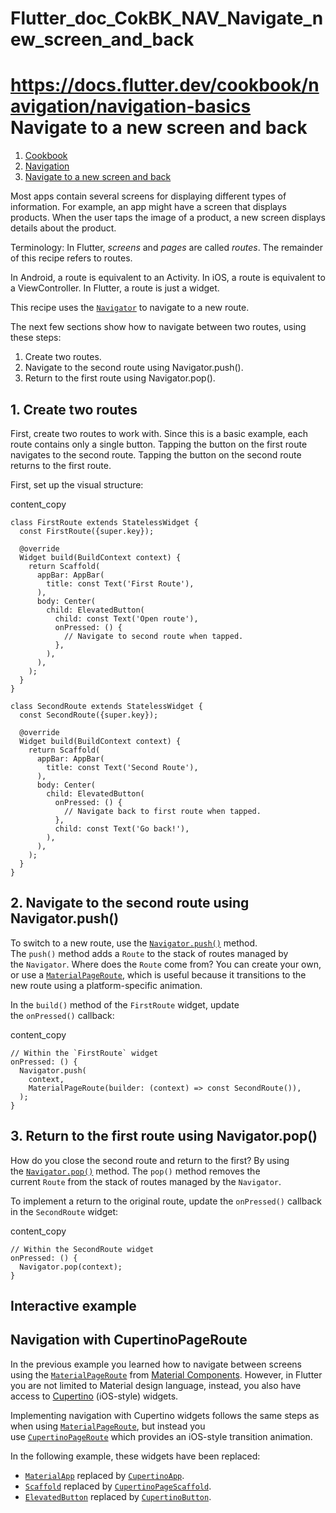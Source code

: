 # Flutter_doc_CokBK_NAV_Navigate_new_screen_and_back
 https://docs.flutter.dev/cookbook/navigation/navigation-basics
Navigate to a new screen and back
=================================

1.  [Cookbook](https://docs.flutter.dev/cookbook)
2.  [Navigation](https://docs.flutter.dev/cookbook/navigation)
3.  [Navigate to a new screen and back](https://docs.flutter.dev/cookbook/navigation/navigation-basics)

Most apps contain several screens for displaying different types of information. For example, an app might have a screen that displays products. When the user taps the image of a product, a new screen displays details about the product.

Terminology: In Flutter, *screens* and *pages* are called *routes*. The remainder of this recipe refers to routes.

In Android, a route is equivalent to an Activity. In iOS, a route is equivalent to a ViewController. In Flutter, a route is just a widget.

This recipe uses the [`Navigator`](https://api.flutter.dev/flutter/widgets/Navigator-class.html) to navigate to a new route.

The next few sections show how to navigate between two routes, using these steps:

1.  Create two routes.
2.  Navigate to the second route using Navigator.push().
3.  Return to the first route using Navigator.pop().

[](https://docs.flutter.dev/cookbook/navigation/navigation-basics#1-create-two-routes)1\. Create two routes
-----------------------------------------------------------------------------------------------------------

First, create two routes to work with. Since this is a basic example, each route contains only a single button. Tapping the button on the first route navigates to the second route. Tapping the button on the second route returns to the first route.

First, set up the visual structure:

content_copy

```
class FirstRoute extends StatelessWidget {
  const FirstRoute({super.key});

  @override
  Widget build(BuildContext context) {
    return Scaffold(
      appBar: AppBar(
        title: const Text('First Route'),
      ),
      body: Center(
        child: ElevatedButton(
          child: const Text('Open route'),
          onPressed: () {
            // Navigate to second route when tapped.
          },
        ),
      ),
    );
  }
}

class SecondRoute extends StatelessWidget {
  const SecondRoute({super.key});

  @override
  Widget build(BuildContext context) {
    return Scaffold(
      appBar: AppBar(
        title: const Text('Second Route'),
      ),
      body: Center(
        child: ElevatedButton(
          onPressed: () {
            // Navigate back to first route when tapped.
          },
          child: const Text('Go back!'),
        ),
      ),
    );
  }
}
```

[](https://docs.flutter.dev/cookbook/navigation/navigation-basics#2-navigate-to-the-second-route-using-navigatorpush)2\. Navigate to the second route using Navigator.push()
----------------------------------------------------------------------------------------------------------------------------------------------------------------------------

To switch to a new route, use the [`Navigator.push()`](https://api.flutter.dev/flutter/widgets/Navigator/push.html) method. The `push()` method adds a `Route` to the stack of routes managed by the `Navigator`. Where does the `Route` come from? You can create your own, or use a [`MaterialPageRoute`](https://api.flutter.dev/flutter/material/MaterialPageRoute-class.html), which is useful because it transitions to the new route using a platform-specific animation.

In the `build()` method of the `FirstRoute` widget, update the `onPressed()` callback:

content_copy

```
// Within the `FirstRoute` widget
onPressed: () {
  Navigator.push(
    context,
    MaterialPageRoute(builder: (context) => const SecondRoute()),
  );
}
```

[](https://docs.flutter.dev/cookbook/navigation/navigation-basics#3-return-to-the-first-route-using-navigatorpop)3\. Return to the first route using Navigator.pop()
--------------------------------------------------------------------------------------------------------------------------------------------------------------------

How do you close the second route and return to the first? By using the [`Navigator.pop()`](https://api.flutter.dev/flutter/widgets/Navigator/pop.html) method. The `pop()` method removes the current `Route` from the stack of routes managed by the `Navigator`.

To implement a return to the original route, update the `onPressed()` callback in the `SecondRoute` widget:

content_copy

```
// Within the SecondRoute widget
onPressed: () {
  Navigator.pop(context);
}
```

[](https://docs.flutter.dev/cookbook/navigation/navigation-basics#interactive-example)Interactive example
---------------------------------------------------------------------------------------------------------

[](https://docs.flutter.dev/cookbook/navigation/navigation-basics#navigation-with-cupertinopageroute)Navigation with CupertinoPageRoute
---------------------------------------------------------------------------------------------------------------------------------------

In the previous example you learned how to navigate between screens using the [`MaterialPageRoute`](https://api.flutter.dev/flutter/material/MaterialPageRoute-class.html) from [Material Components](https://docs.flutter.dev/ui/widgets/material). However, in Flutter you are not limited to Material design language, instead, you also have access to [Cupertino](https://docs.flutter.dev/ui/widgets/cupertino) (iOS-style) widgets.

Implementing navigation with Cupertino widgets follows the same steps as when using [`MaterialPageRoute`](https://api.flutter.dev/flutter/material/MaterialPageRoute-class.html), but instead you use [`CupertinoPageRoute`](https://api.flutter.dev/flutter/cupertino/CupertinoPageRoute-class.html) which provides an iOS-style transition animation.

In the following example, these widgets have been replaced:

-   [`MaterialApp`](https://api.flutter.dev/flutter/material/MaterialApp-class.html) replaced by [`CupertinoApp`](https://api.flutter.dev/flutter/cupertino/CupertinoApp-class.html).
-   [`Scaffold`](https://api.flutter.dev/flutter/material/Scaffold-class.html) replaced by [`CupertinoPageScaffold`](https://api.flutter.dev/flutter/cupertino/CupertinoPageScaffold-class.html).
-   [`ElevatedButton`](https://api.flutter.dev/flutter/material/ElevatedButton-class.html) replaced by [`CupertinoButton`](https://api.flutter.dev/flutter/cupertino/CupertinoButton-class.html).
